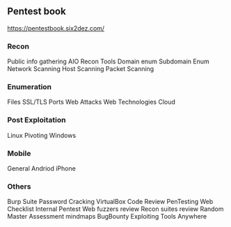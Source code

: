 ## Pentest book

https://pentestbook.six2dez.com/

### Recon
Public info gathering
AIO Recon Tools
Domain enum
Subdomain Enum
Network Scanning
Host Scanning
Packet Scanning

### Enumeration
Files
SSL/TLS
Ports
Web Attacks
Web Technologies
Cloud

### Post Exploitation
Linux
Pivoting
Windows

### Mobile
General
Andriod
iPhone

### Others
Burp Suite
Password Cracking
VirtualBox
Code Review
PenTesting Web Checklist
Internal Pentest
Web fuzzers review
Recon suites review
Random
Master Assessment mindmaps
BugBounty
Exploiting
Tools Anywhere
